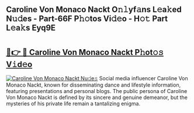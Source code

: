 ## Caroline Von Monaco Nackt O𝚗𝚕yf𝚊ns L𝚎a𝚔ed N𝚞𝚍es - Part-66F P𝚑𝚘tos Vi𝚍𝚎o - H𝚘𝚝 Part L𝚎a𝚔s Eyq9E

# <h2><a href="http://kf1jeq.oniu.top/?m=Caroline+Von+Monaco+Nackt">🔗👉 🔴 Caroline Von Monaco Nackt P𝚑ot𝚘𝚜 V𝚒d𝚎o</a></h2>

[![Caroline Von Monaco Nackt Nu𝚍e𝚜](https://i.imgur.com/0qMVB7G.gif)](http://kf1jeq.oniu.top/?m=Caroline+Von+Monaco+Nackt)
Social media influencer Caroline Von Monaco Nackt, known for disseminating dance and lifestyle information, featuring presentations and personal blogs. The public persona of Caroline Von Monaco Nackt is defined by its sincere and genuine demeanor, but the mysteries of his private life remain a tantalizing enigma.  
